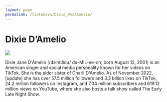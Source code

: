 ```yaml
---
layout: page
permalink: /tiktokers/Dixie_D%27Amelio/
---
```

# Dixie D’Amelio


<img src="//upload.wikimedia.org/wikipedia/commons/thumb/8/8a/Dixie_D%27Amelio_2.jpg/220px-Dixie_D%27Amelio_2.jpg"> 

Dixie Jane D'Amelio (/dəˈmɪlioʊ/ də-MIL-ee-oh; born August 12, 2001) is an American singer and social media personality known for her videos on TikTok. She is the elder sister of Charli D'Amelio. As of November 2022,[update] she has over 57.5 million followers and 3.3 billion likes on TikTok, 24.2 million followers on Instagram, and 7.04 million subscribers and 619.12 million views on YouTube, where she also hosts a talk show called The Early Late Night Show.

